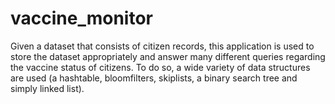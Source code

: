 # vaccine_monitor
Given a dataset that consists of citizen records, this application is used to store the dataset appropriately and answer many different queries regarding the vaccine status of citizens. To do so, a wide variety of data structures are used (a hashtable, bloomfilters, skiplists, a binary search tree  and simply linked list).
